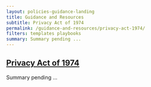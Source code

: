 ```yaml
---
layout: policies-guidance-landing
title: Guidance and Resources
subtitle: Privacy Act of 1974
permalink: /guidance-and-resources/privacy-act-1974/
filters: templates playbooks
summary: Summary pending ...
---
```


## [Privacy Act of 1974](https://www.justice.gov/opcl/privacy-act-1974)

Summary pending ...
